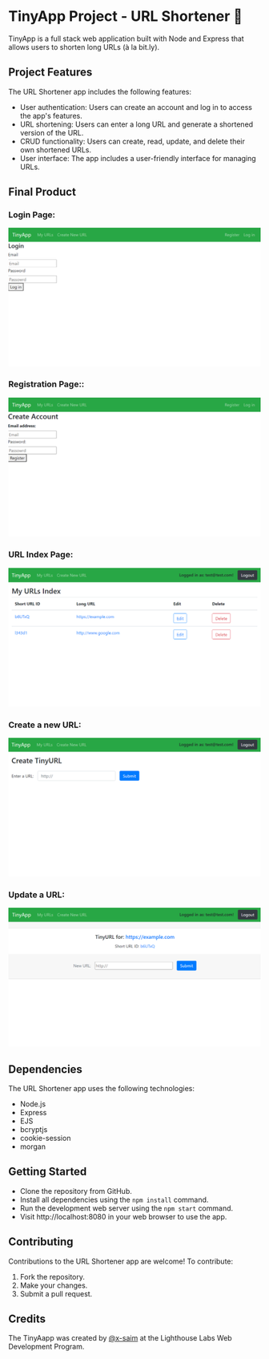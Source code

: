 # TinyApp Project - URL Shortener 🤏

TinyApp is a full stack web application built with Node and Express that allows users to shorten long URLs (à la bit.ly).

## Project Features

The URL Shortener app includes the following features:

* User authentication: Users can create an account and log in to access the app's features.
* URL shortening: Users can enter a long URL and generate a shortened version of the URL.
* CRUD functionality: Users can create, read, update, and delete their own shortened URLs.
* User interface: The app includes a user-friendly interface for managing URLs.

## Final Product

### Login Page:
!["Login"](https://github.com/x-saim/tinyapp/blob/master/docs/LOGIN.png?raw=true)

### Registration Page::
!["Register"](https://github.com/x-saim/tinyapp/blob/master/docs/REGISTER.png?raw=true)

### URL Index Page:
!["My URLs Index Page"](https://github.com/x-saim/tinyapp/blob/master/docs/URL_INDEX.png?raw=true)

### Create a new URL:
!["Page to create a new URL:"](https://github.com/x-saim/tinyapp/blob/master/docs/S2%20-urls.new.png?raw=true)

### Update a URL:
!["Update"](https://github.com/x-saim/tinyapp/blob/master/docs/EDIT%20URL.png?raw=true)

## Dependencies
The URL Shortener app uses the following technologies:

- Node.js
- Express
- EJS
- bcryptjs
- cookie-session
- morgan

## Getting Started

- Clone the repository from GitHub.
- Install all dependencies using the `npm install` command.
- Run the development web server using the `npm start` command.
- Visit http://localhost:8080 in your web browser to use the app.

## Contributing
Contributions to the URL Shortener app are welcome! To contribute:

1. Fork the repository.
2. Make your changes.
3. Submit a pull request.

## Credits
The TinyAapp was created by [@x-saim](https://github.com/x-saim) at the Lighthouse Labs Web Development Program.